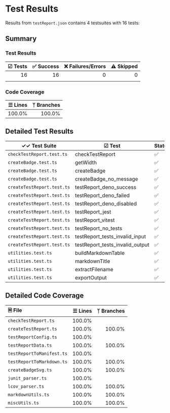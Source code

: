 # Test Results

Results from `testReport.json` contains 4 testsuites with 16 tests:

## Summary

### Test Results

| ☑ Tests | ✅ Success | ❌ Failures/Errors | ⚠️ Skipped |
| ------: | --------: | ----------------: | ---------: |
|      16 |        16 |                 0 |          0 |
|         |           |                   |            |

### Code Coverage

| ☰ Lines | ᛘ Branches |
| ------: | ---------: |
|  100.0% |     100.0% |

## Detailed Test Results

| ✓✓ Test Suite              | ☑ Test                          | State |
| -------------------------- | ------------------------------- | ----- |
| `checkTestReport.test.ts`  | checkTestReport                 | ✅     |
| `createBadge.test.ts`      | getWidth                        | ✅     |
| `createBadge.test.ts`      | createBadge                     | ✅     |
| `createBadge.test.ts`      | createBadge_no_message          | ✅     |
| `createTestReport.test.ts` | testReport_deno_success         | ✅     |
| `createTestReport.test.ts` | testReport_deno_failed          | ✅     |
| `createTestReport.test.ts` | testReport_deno_disabled        | ✅     |
| `createTestReport.test.ts` | testReport_jest                 | ✅     |
| `createTestReport.test.ts` | testReport_vitest               | ✅     |
| `createTestReport.test.ts` | testReport_no_tests             | ✅     |
| `createTestReport.test.ts` | testReport_tests_invalid_input  | ✅     |
| `createTestReport.test.ts` | testReport_tests_invalid_output | ✅     |
| `utilities.test.ts`        | buildMarkdownTable              | ✅     |
| `utilities.test.ts`        | markdownTitle                   | ✅     |
| `utilities.test.ts`        | extractFilename                 | ✅     |
| `utilities.test.ts`        | exportOutput                    | ✅     |

## Detailed Code Coverage

| 🗎 File                   | ☰ Lines | ᛘ Branches |
| :------------------------ | ------: | ---------: |
| `checkTestReport.ts`      |  100.0% |            |
| `createTestReport.ts`     |  100.0% |     100.0% |
| `testReportConfig.ts`     |  100.0% |            |
| `testReportData.ts`       |  100.0% |     100.0% |
| `testReportToManifest.ts` |  100.0% |            |
| `testReportToMarkdown.ts` |  100.0% |     100.0% |
| `createBadgeSvg.ts`       |  100.0% |     100.0% |
| `junit_parser.ts`         |  100.0% |            |
| `lcov_parser.ts`          |  100.0% |     100.0% |
| `markdownUtils.ts`        |  100.0% |     100.0% |
| `miscUtils.ts`            |  100.0% |     100.0% |
